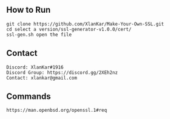 ## How to Run
```shell
git clone https://github.com/XlanKar/Make-Your-Own-SSL.git
cd select a version/ssl-generator-v1.0.0/cert/
ssl-gen.sh open the file
```

## Contact
```shell
Discord: XlanKar#1916
Discord Group: https://discord.gg/2XEh2nz
Contact: xlankar@gmail.com
```
## Commands
```shell
https://man.openbsd.org/openssl.1#req
```
